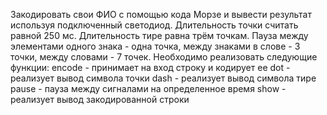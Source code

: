 Закодировать свои ФИО с помощью кода Морзе и вывести результат используя подключенный светодиод. Длительность точки считать равной 250 мс. Длительность тире равна трём точкам. Пауза между элементами одного знака - одна точка, между знаками в слове - 3 точки, между словами - 7 точек.
    Необходимо реализовать следующие функции:
encode - принимает на вход строку и кодирует ее
dot - реализует вывод символа точки
dash - реализует вывод символа тире
pause - пауза между сигналами на определенное время
show - реализует вывод закодированной строки

